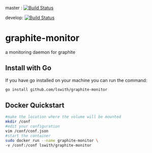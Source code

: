 master : [![Build Status](https://travis-ci.org/Lswith/graphite-monitor.svg?branch=master)](https://travis-ci.org/Lswith/graphite-monitor)

develop: [![Build Status](https://travis-ci.org/Lswith/graphite-monitor.svg?branch=develop)](https://travis-ci.org/Lswith/graphite-monitor)
# graphite-monitor
a monitoring daemon for graphite

## Install with Go

If you have go installed on your machine you can run the command:

```sh
go install github.com/lswith/graphite-monitor
```

## Docker Quickstart
```sh
#make the location where the volume will be mounted
mkdir /conf
#edit your configuration
vim /conf/conf.json
#start the container
sudo docker run --name graphite-monitor \
-v /conf:/conf lswith/graphite-monitor
```
